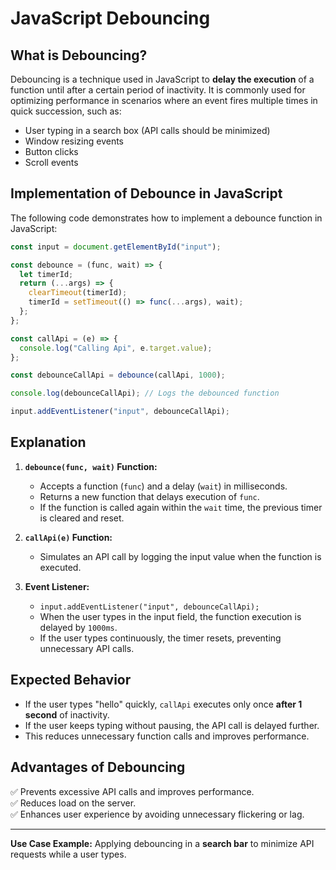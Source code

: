 # JavaScript Debouncing

## What is Debouncing?
Debouncing is a technique used in JavaScript to **delay the execution** of a function until after a certain period of inactivity. It is commonly used for optimizing performance in scenarios where an event fires multiple times in quick succession, such as:

- User typing in a search box (API calls should be minimized)
- Window resizing events
- Button clicks
- Scroll events

## Implementation of Debounce in JavaScript
The following code demonstrates how to implement a debounce function in JavaScript:

```javascript
const input = document.getElementById("input");

const debounce = (func, wait) => {
  let timerId;
  return (...args) => {
    clearTimeout(timerId);
    timerId = setTimeout(() => func(...args), wait);
  };
};

const callApi = (e) => {
  console.log("Calling Api", e.target.value);
};

const debounceCallApi = debounce(callApi, 1000);

console.log(debounceCallApi); // Logs the debounced function

input.addEventListener("input", debounceCallApi);
```

## Explanation
1. **`debounce(func, wait)` Function:**
   - Accepts a function (`func`) and a delay (`wait`) in milliseconds.
   - Returns a new function that delays execution of `func`.
   - If the function is called again within the `wait` time, the previous timer is cleared and reset.

2. **`callApi(e)` Function:**
   - Simulates an API call by logging the input value when the function is executed.

3. **Event Listener:**
   - `input.addEventListener("input", debounceCallApi);`
   - When the user types in the input field, the function execution is delayed by `1000ms`.
   - If the user types continuously, the timer resets, preventing unnecessary API calls.

## Expected Behavior
- If the user types "hello" quickly, `callApi` executes only once **after 1 second** of inactivity.
- If the user keeps typing without pausing, the API call is delayed further.
- This reduces unnecessary function calls and improves performance.

## Advantages of Debouncing
✅ Prevents excessive API calls and improves performance.  
✅ Reduces load on the server.  
✅ Enhances user experience by avoiding unnecessary flickering or lag.

---
**Use Case Example:** Applying debouncing in a **search bar** to minimize API requests while a user types.
